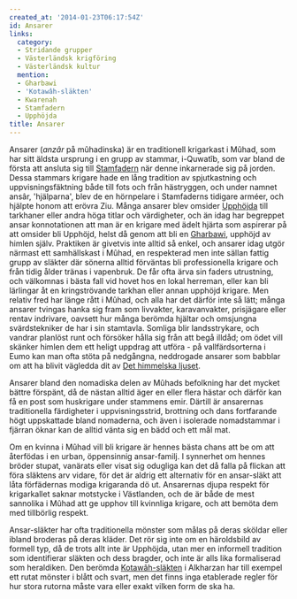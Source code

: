 ```yaml
---
created_at: '2014-01-23T06:17:54Z'
id: Ansarer
links:
  category:
  - Stridande grupper
  - Västerländsk krigföring
  - Västerländsk kultur
  mention:
  - Gharbawi
  - 'Kotawâh-släkten'
  - Kwarenah
  - Stamfadern
  - Upphöjda
title: Ansarer
---
```


Ansarer (*anzâr* på mûhadinska) är en traditionell krigarkast i Mûhad, som har sitt äldsta ursprung
i en grupp av stammar, i-Quwatîb, som var bland de första att ansluta sig till [Stamfadern] när
denne inkarnerade sig på jorden. Dessa stammars krigare hade en lång tradition av spjutkastning och
uppvisningsfäktning både till fots och från hästryggen, och under namnet ansâr, 'hjälparna', blev de
en hörnpelare i Stamfaderns tidigare arméer, och hjälpte honom att erövra Ziu. Många ansarer blev
omsider [Upphöjda] till tarkhaner eller andra höga titlar och värdigheter, och än idag har begreppet
ansar konnotationen att man är en krigare med ädelt hjärta som aspirerar på att omsider bli Upphöjd,
helst då genom att bli en [Gharbawi], upphöjd av himlen själv. Praktiken är givetvis inte alltid så
enkel, och ansarer idag utgör närmast ett samhällskast i Mûhad, en respekterad men inte sällan
fattig grupp av släkter där sönerna alltid förväntas bli professionella krigare och från tidig ålder
tränas i vapenbruk. De får ofta ärva sin faders utrustning, och välkomnas i bästa fall vid hovet hos
en lokal herreman, eller kan bli lärlingar åt en kringströvande tarkhan eller annan upphöjd krigare.
Men relativ fred har länge rått i Mûhad, och alla har det därför inte så lätt; många ansarer tvingas
hanka sig fram som livvakter, karavanvakter, prisjägare eller rentav indrivare, oavsett hur många
berömda hjältar och omsjungna svärdstekniker de har i sin stamtavla. Somliga blir landsstrykare, och
vandrar planlöst runt och försöker hålla sig från att begå illdåd; om ödet vill skänker himlen dem
ett heligt uppdrag att utföra - på vallfärdsorterna i Eumo kan man ofta stöta på nedgångna,
neddrogade ansarer som babblar om att ha blivit vägledda dit av [Det himmelska ljuset].

Ansarer bland den nomadiska delen av Mûhads befolkning har det mycket bättre förspänt, då de nästan
alltid äger en eller flera hästar och därför kan få en post som huskrigare under stammens emir.
Därtill är ansarernas traditionella färdigheter i uppvisningsstrid, brottning och dans fortfarande
högt uppskattade bland nomaderna, och även i isolerade nomadstammar i fjärran öknar kan de alltid
vänta sig en bädd och ett mål mat.

Om en kvinna i Mûhad vill bli krigare är hennes bästa chans att be om att återfödas i en urban,
öppensinnig ansar-familj. I synnerhet om hennes bröder stupat, vanärats eller visat sig odugliga kan
det då falla på flickan att föra släktens arv vidare, för det är aldrig ett alternativ för en
ansar-släkt att låta förfädernas modiga krigaranda dö ut. Ansarernas djupa respekt för krigarkallet
saknar motstycke i Västlanden, och de är både de mest sannolika i Mûhad att ge upphov till kvinnliga
krigare, och att bemöta dem med tillbörlig respekt.

Ansar-släkter har ofta traditionella mönster som målas på deras sköldar eller ibland broderas på
deras kläder. Det rör sig inte om en häroldsbild av formell typ, då de trots allt inte är Upphöjda,
utan mer en informell tradition som identifierar släkten och dess bragder, och inte är alls lika
formaliserad som heraldiken. Den berömda [Kotawâh-släkten] i Alkharzan har till exempel ett rutat
mönster i blått och svart, men det finns inga etablerade regler för hur stora rutorna måste vara
eller exakt vilken form de ska ha.

  [Stamfadern]: Stamfadern
  [Upphöjda]: Upphöjda
  [Gharbawi]: Gharbawi
  [Det himmelska ljuset]: Kwarenah
  [Kotawâh-släkten]: Kotawâh-släkten